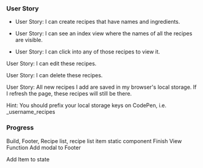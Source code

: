 ### User Story
- User Story: I can create recipes that have names and ingredients.

- User Story: I can see an index view where the names of all the recipes are visible.

- User Story: I can click into any of those recipes to view it.

User Story: I can edit these recipes.

User Story: I can delete these recipes.

User Story: All new recipes I add are saved in my browser's local storage. If I refresh the page, these recipes will still be there.

Hint: You should prefix your local storage keys on CodePen, i.e. _username_recipes


### Progress
Build, Footer, Recipe list, recipe list item static component
Finish View Function
Add modal to Footer

Add Item to state
